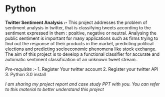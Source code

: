 # Python
**Twitter Sentiment Analysis  :-**
            This project addresses the problem of sentiment analysis in twitter, that is classifying tweets according to the sentiment expressed in them : positive, negative or neutral. 
      Analysing the public sentiment is important for many applications such as firms trying to find out the response of their products in the market, 
      predicting political elections and predicting socioeconomic phenomena like stock exchange. 
      The aim of this project is to develop a functional classifier for accurate and automatic sentiment classification of an unknown tweet stream.
	 
*Pre-requisite :-*
      1. Register Your twitter account
      2. Register your twitter API
      3. Python 3.0 install
	   
*I am sharing my project report and case study PPT with you.
You can refer to this material to better understand this project*

